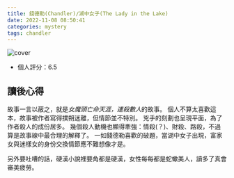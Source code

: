 ```yaml
---
title: 錢德勒(Chandler)/湖中女子(The Lady in the Lake)
date: 2022-11-08 08:50:41
categories: mystery
tags: chandler
---
```


![cover](book-cover.jpg)

- 個人評分：6.5

## 讀後心得

故事一言以蔽之，就是*女魔頭亡命天涯，連殺數人*的故事。
個人不算太喜歡這本，故事被作者寫得撲朔迷離，但情節並不特別。
兇手的刻劃也呈現平面，為了作者殺人的成份居多。
幾個殺人動機也顯得牽強：情殺(？)、財殺、路殺，不過算是故事線中最合理的解釋了。
一如錢德勒喜歡的破題，當湖中女子出現，富家女與迷樣女的身份交換情節應不難想像才是。

另外要吐嘈的話，硬漢小說裡要角都是硬漢，女性每每都是蛇蠍美人，讀多了真會審美疲勞。
